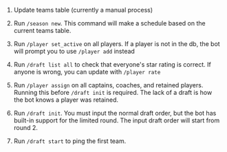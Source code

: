 1. Update teams table (currently a manual process)

2. Run `/season new`.
This command will make a schedule based on the current teams table.

3. Run `/player set_active` on all players.
If a player is not in the db, the bot will prompt you to use `/player add` instead

4. Run `/draft list all` to check that everyone's star rating is correct.
If anyone is wrong, you can update with `/player rate`

5. Run `/player assign` on all captains, coaches, and retained players.
Running this before `/draft init` is required. The lack of a draft is how the bot knows a player was retained.

6. Run `/draft init`.
You must input the normal draft order, but the bot has built-in support for the limited round. The input draft order will start from round 2.

7. Run `/draft start` to ping the first team.